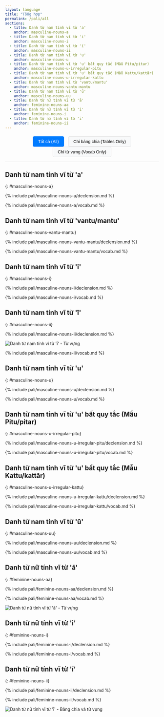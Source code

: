 ```yaml
---
layout: language
title: "Tổng hợp"
permalink: /pali/all
sections:
  - title: Danh từ nam tính vĩ từ 'a'
    anchor: masculine-nouns-a
  - title: Danh từ nam tính vĩ từ 'i'
    anchor: masculine-nouns-i
  - title: Danh từ nam tính vĩ từ 'ī'
    anchor: masculine-nouns-ii
  - title: Danh từ nam tính vĩ từ 'u'
    anchor: masculine-nouns-u
  - title: Danh từ nam tính vĩ từ 'u' bất quy tắc (Mẫu Pitu/pitar)
    anchor: masculine-nouns-u-irregular-pitu
  - title: Danh từ nam tính vĩ từ 'u' bất quy tắc (Mẫu Kattu/kattār)
    anchor: masculine-nouns-u-irregular-kattu
  - title: Danh từ nam tính vĩ từ 'vantu/mantu'
    anchor: masculine-nouns-vantu-mantu
  - title: Danh từ nam tính vĩ từ 'ū'
    anchor: masculine-nouns-uu
  - title: Danh từ nữ tính vĩ từ 'ā'
    anchor: feminine-nouns-aa
  - title: Danh từ nữ tính vĩ từ 'i'
    anchor: feminine-nouns-i
  - title: Danh từ nữ tính vĩ từ 'ī'
    anchor: feminine-nouns-ii
---
```


<div class="content-filters">
  <button id="show-all" class="filter-btn active">Tất cả (All)</button>
  <button id="show-tables" class="filter-btn">Chỉ bảng chia (Tables Only)</button>
  <button id="show-vocab" class="filter-btn">Chỉ từ vựng (Vocab Only)</button>
</div>

<style>
.content-filters {
  margin: 20px 0;
  text-align: center;
  border-bottom: 1px solid #ddd;
  padding-bottom: 15px;
}

.filter-btn {
  background: #f8f9fa;
  border: 1px solid #ddd;
  padding: 8px 16px;
  margin: 0 5px;
  cursor: pointer;
  border-radius: 4px;
  font-size: 14px;
  transition: all 0.3s ease;
}

.filter-btn:hover {
  background: #e9ecef;
}

.filter-btn.active {
  background: #007bff;
  color: white;
  border-color: #007bff;
}

.declension-content {
  transition: opacity 0.3s ease;
}

.vocab-content {
  transition: opacity 0.3s ease;
}

.hidden {
  display: none;
}
</style>

## Danh từ nam tính vĩ từ 'a'
{: #masculine-nouns-a}

{% include pali/masculine-nouns-a/declension.md %}

{% include pali/masculine-nouns-a/vocab.md %}

## Danh từ nam tính vĩ từ 'vantu/mantu'
{: #masculine-nouns-vantu-mantu}

{% include pali/masculine-nouns-vantu-mantu/declension.md %}

{% include pali/masculine-nouns-vantu-mantu/vocab.md %}

## Danh từ nam tính vĩ từ 'i'
{: #masculine-nouns-i}

{% include pali/masculine-nouns-i/declension.md %}

{% include pali/masculine-nouns-i/vocab.md %}

## Danh từ nam tính vĩ từ 'ī'
{: #masculine-nouns-ii}

{% include pali/masculine-nouns-ii/declension.md %}

![Danh từ nam tính vĩ từ 'ī' - Từ vựng](../../../assets/images/masculine-nouns-ii-vocabulary.png)

{% include pali/masculine-nouns-ii/vocab.md %}

## Danh từ nam tính vĩ từ 'u'
{: #masculine-nouns-u}

{% include pali/masculine-nouns-u/declension.md %}

{% include pali/masculine-nouns-u/vocab.md %}

## Danh từ nam tính vĩ từ 'u' bất quy tắc (Mẫu Pitu/pitar)
{: #masculine-nouns-u-irregular-pitu}

{% include pali/masculine-nouns-u-irregular-pitu/declension.md %}

{% include pali/masculine-nouns-u-irregular-pitu/vocab.md %}

## Danh từ nam tính vĩ từ 'u' bất quy tắc (Mẫu Kattu/kattār)
{: #masculine-nouns-u-irregular-kattu}

{% include pali/masculine-nouns-u-irregular-kattu/declension.md %}

{% include pali/masculine-nouns-u-irregular-kattu/vocab.md %}

## Danh từ nam tính vĩ từ 'ū'
{: #masculine-nouns-uu}

{% include pali/masculine-nouns-uu/declension.md %}

{% include pali/masculine-nouns-uu/vocab.md %}

## Danh từ nữ tính vĩ từ 'ā'
{: #feminine-nouns-aa}

{% include pali/feminine-nouns-aa/declension.md %}

{% include pali/feminine-nouns-aa/vocab.md %}

![Danh từ nữ tính vĩ từ 'ā' - Từ vựng](../../../assets/images/feminine-nouns-aa-vocabulary.png)

## Danh từ nữ tính vĩ từ 'i'
{: #feminine-nouns-i}

{% include pali/feminine-nouns-i/declension.md %}

{% include pali/feminine-nouns-i/vocab.md %}

## Danh từ nữ tính vĩ từ 'ī'
{: #feminine-nouns-ii}

{% include pali/feminine-nouns-ii/declension.md %}

{% include pali/feminine-nouns-ii/vocab.md %}

![Danh từ nữ tính vĩ từ 'ī' - Bảng chia và từ vựng](../../../assets/images/feminine-nouns-ii-vocabulary.png)

<script>
document.addEventListener('DOMContentLoaded', function() {
    const showAllBtn = document.getElementById('show-all');
    const showTablesBtn = document.getElementById('show-tables');
    const showVocabBtn = document.getElementById('show-vocab');

    const declensionContents = document.querySelectorAll('.declension-content');
    const vocabContents = document.querySelectorAll('.vocab-content');
    const filterBtns = document.querySelectorAll('.filter-btn');

    function setActiveButton(activeBtn) {
        filterBtns.forEach(btn => btn.classList.remove('active'));
        activeBtn.classList.add('active');
    }

    function showAll() {
        declensionContents.forEach(content => content.classList.remove('hidden'));
        vocabContents.forEach(content => content.classList.remove('hidden'));
        setActiveButton(showAllBtn);
    }

    function showTablesOnly() {
        declensionContents.forEach(content => content.classList.remove('hidden'));
        vocabContents.forEach(content => content.classList.add('hidden'));
        setActiveButton(showTablesBtn);
    }

    function showVocabOnly() {
        declensionContents.forEach(content => content.classList.add('hidden'));
        vocabContents.forEach(content => content.classList.remove('hidden'));
        setActiveButton(showVocabBtn);
    }

    showAllBtn.addEventListener('click', showAll);
    showTablesBtn.addEventListener('click', showTablesOnly);
    showVocabBtn.addEventListener('click', showVocabOnly);
});
</script>

